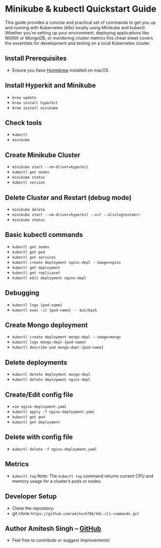 # Minikube & kubectl Quickstart Guide

This guide provides a concise and practical set of commands to get you up and running with Kubernetes (k8s) locally using Minikube and kubectl. Whether you're setting up your environment, deploying applications like NGINX or MongoDB, or monitoring cluster metrics this cheat sheet covers the essentials for development and testing on a local Kubernetes cluster.

## Install Prerequisites
- Ensure you have [Homebrew](https://brew.sh) installed on macOS.

## Install Hyperkit and Minikube
- `brew update`
- `brew install hyperkit`
- `brew install minikube`

## Check tools
- `kubectl`
- `minikube`

## Create Minikube Cluster
- `minikube start --vm-driver=hyperkit`
- `kubectl get nodes`
- `minikube status`
- `kubectl version`

## Delete Cluster and Restart (debug mode)
- `minikube delete`
- `minikube start --vm-driver=hyperkit --v=7 --alsologtostderr`
- `minikube status`

## Basic kubectl commands
- `kubectl get nodes`
- `kubectl get pod`
- `kubectl get services`
- `kubectl create deployment nginx-depl --image=nginx`
- `kubectl get deployment`
- `kubectl get replicaset`
- `kubectl edit deployment nginx-depl`

## Debugging
- `kubectl logs {pod-name}`
- `kubectl exec -it {pod-name} -- bin/bash`

## Create Mongo deployment
- `kubectl create deployment mongo-depl --image=mongo`
- `kubectl logs mongo-depl-{pod-name}`
- `kubectl describe pod mongo-depl-{pod-name}`

## Delete deployments
- `kubectl delete deployment mongo-depl`
- `kubectl delete deployment nginx-depl`

## Create/Edit config file
- `vim nginx-deployment.yaml`
- `kubectl apply -f nginx-deployment.yaml`
- `kubectl get pod`
- `kubectl get deployment`

## Delete with config file
- `kubectl delete -f nginx-deployment.yaml`

## Metrics
- `kubectl top`
Note: The `kubectl top` command returns current CPU and memory usage for a cluster’s pods or nodes.

## Developer Setup
- Clone the repository:
- git clone `https://github.com/amitesh786/k8c-cli-commands.git`

## Author Amitesh Singh – [GitHub](https://github.com/amitesh786)
- Feel free to contribute or suggest improvements!
